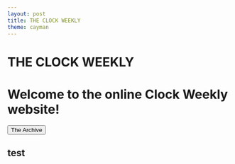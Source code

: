 ```yaml
---
layout: post
title: THE CLOCK WEEKLY
theme: cayman
---
```


<html>
  <h1>THE CLOCK WEEKLY</h1>
  <h1>Welcome to the online Clock Weekly website!</h1>
  <button onclick="window.location.href = 'archive';">The Archive</button>
  <h2>test</h2>
</html>
